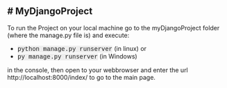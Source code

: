 <h2># MyDjangoProject </h2>
To run the Project on your local machine go to the myDjangoProject folder (where the manage.py file is) and execute:
<ul>
  <li><span style="background-color:#EEEEEE; font-family:Consolas,Monaco,Lucida Console,Liberation Mono,DejaVu Sans Mono,Bitstream Vera Sans Mono,Courier New;">python manage.py runserver</span> (in linux) or</li>
  <li><span style="background-color:#EEEEEE; font-family:Consolas,Monaco,Lucida Console,Liberation Mono,DejaVu Sans Mono,Bitstream Vera Sans Mono,Courier New;">py manage.py runserver</span> (in Windows)</li>
</ul>
in the console, then open to your webbrowser and enter the url http://localhost:8000/index/ to go to the main page.
